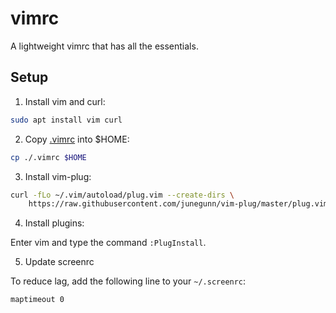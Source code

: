 # vimrc

A lightweight vimrc that has all the essentials.

## Setup

1. Install vim and curl:

```bash
sudo apt install vim curl
```

2. Copy [.vimrc](./vimrc) into $HOME:

```bash
cp ./.vimrc $HOME
```

3. Install vim-plug:

```bash
curl -fLo ~/.vim/autoload/plug.vim --create-dirs \
    https://raw.githubusercontent.com/junegunn/vim-plug/master/plug.vim
```

4. Install plugins:

Enter vim and type the command ```:PlugInstall```.

5. Update screenrc

To reduce lag, add the following line to your ```~/.screenrc```:

```maptimeout 0```

